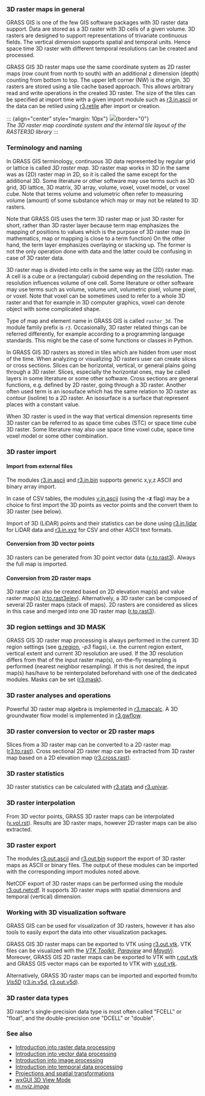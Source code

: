 ### 3D raster maps in general

GRASS GIS is one of the few GIS software packages with 3D raster data
support. Data are stored as a 3D raster with 3D cells of a given volume.
3D rasters are designed to support representations of trivariate
continuous fields. The vertical dimension supports spatial and temporal
units. Hence space time 3D raster with different temporal resolutions
can be created and processed.

GRASS GIS 3D raster maps use the same coordinate system as 2D raster
maps (row count from north to south) with an additional z dimension
(depth) counting from bottom to top. The upper left corner (NW) is the
origin. 3D rasters are stored using a tile cache based approach. This
allows arbitrary read and write operations in the created 3D raster. The
size of the tiles can be specified at import time with a given import
module such as [r3.in.ascii](r3.in.ascii.html) or the data can be
retiled using [r3.retile](r3.retile.html) after import or creation.

::: {align="center" style="margin: 10px"}
![](raster3d_layout.png){border="0"}\
*The 3D raster map coordinate system and the internal tile layout of the
RASTER3D library*
:::

### Terminology and naming

In GRASS GIS terminology, continuous 3D data represented by regular grid
or lattice is called *3D raster map*. 3D raster map works in 3D in the
same was as (2D) raster map in 2D, so it is called the same except for
the additional 3D. Some literature or other software may use terms such
as 3D grid, 3D lattice, 3D matrix, 3D array, volume, voxel, voxel model,
or voxel cube. Note that terms volume and volumetric often refer to
measuring volume (amount) of some substance which may or may not be
related to 3D rasters.

Note that GRASS GIS uses the term 3D raster map or just 3D raster for
short, rather than 3D raster layer because term map emphasizes the
mapping of positions to values which is the purpose of 3D raster map (in
mathematics, map or mapping is close to a term function) On the other
hand, the term layer emphasizes overlaying or stacking up. The former is
not the only operation done with data and the latter could be confusing
in case of 3D raster data.

3D raster map is divided into cells in the same way as the (2D) raster
map. A cell is a cube or a (rectangular) cuboid depending on the
resolution. The resolution influences volume of one cell. Some
literature or other software may use terms such as volume, volume unit,
volumetric pixel, volume pixel, or voxel. Note that voxel can be
sometimes used to refer to a whole 3D raster and that for example in 3D
computer graphics, voxel can denote object with some complicated shape.

Type of map and element name in GRASS GIS is called `raster_3d`. The
module family prefix is `r3`. Occasionally, 3D raster related things can
be referred differently, for example according to a programming language
standards. This might be the case of some functions or classes in
Python.

In GRASS GIS 3D rasters as stored in tiles which are hidden from user
most of the time. When analyzing or visualizing 3D rasters user can
create slices or cross sections. Slices can be horizontal, vertical, or
general plains going through a 3D raster. Slices, especially the
horizontal ones, may be called layers in some literature or some other
software. Cross sections are general functions, e.g. defined by 2D
raster, going through a 3D raster. Another often used term is an
isosuface which has the same relation to 3D raster as contour (isoline)
to a 2D raster. An isosurface is a surface that represent places with a
constant value.

When 3D raster is used in the way that vertical dimension represents
time 3D raster can be referred to as space time cubes (STC) or space
time cube 3D raster. Some literature may also use space time voxel cube,
space time voxel model or some other combination.

### 3D raster import

#### Import from external files

The modules [r3.in.ascii](r3.in.ascii.html) and
[r3.in.bin](r3.in.bin.html) supports generic x,y,z ASCII and binary
array import.

In case of CSV tables, the modules [v.in.ascii](v.in.ascii.html) (using
the **-z** flag) may be a choice to first import the 3D points as vector
points and the convert them to 3D raster (see below).

Import of 3D (LiDAR) points and their statistics can be done using
[r3.in.lidar](r3.in.lidar.html) for LiDAR data and
[r3.in.xyz](r3.in.xyz.html) for CSV and other ASCII text formats.

#### Conversion from 3D vector points

3D rasters can be generated from 3D point vector data
([v.to.rast3](v.to.rast3.html)). Always the full map is imported.

#### Conversion from 2D raster maps

3D raster can also be created based on 2D elevation map(s) and value
raster map(s) ([r.to.rast3elev](r.to.rast3elev.html)). Alternatively, a
3D raster can be composed of several 2D raster maps (stack of maps). 2D
rasters are considered as slices in this case and merged into one 3D
raster map ([r.to.rast3](r.to.rast3.html)).

### 3D region settings and 3D MASK

GRASS GIS 3D raster map processing is always performed in the current 3D
region settings (see [g.region](g.region.html), *-p3* flags), i.e. the
current region extent, vertical extent and current 3D resolution are
used. If the 3D resolution differs from that of the input raster map(s),
on-the-fly resampling is performed (nearest neighbor resampling). If
this is not desired, the input map(s) has/have to be reinterpolated
beforehand with one of the dedicated modules. Masks can be set
([r3.mask](r3.mask.html)).

### 3D raster analyses and operations

Powerful 3D raster map algebra is implemented in
[r3.mapcalc](r3.mapcalc.html). A 3D groundwater flow model is
implemented in [r3.gwflow](r3.gwflow.html).

### 3D raster conversion to vector or 2D raster maps

Slices from a 3D raster map can be converted to a 2D raster map
([r3.to.rast](r3.to.rast.html)). Cross sectional 2D raster map can be
extracted from 3D raster map based on a 2D elevation map
([r3.cross.rast](r3.cross.rast.html)).

### 3D raster statistics

3D raster statistics can be calculated with [r3.stats](r3.stats.html)
and [r3.univar](r3.univar.html).

### 3D raster interpolation

From 3D vector points, GRASS 3D raster maps can be interpolated
([v.vol.rst](v.vol.rst.html)). Results are 3D raster maps, however 2D
raster maps can be also extracted.

### 3D raster export

The modules [r3.out.ascii](r3.out.ascii.html) and
[r3.out.bin](r3.out.bin.html) support the export of 3D raster maps as
ASCII or binary files. The output of these modules can be imported with
the corresponding import modules noted above.

NetCDF export of 3D raster maps can be performed using the module
[r3.out.netcdf](r3.out.netcdf.html). It supports 3D raster maps with
spatial dimensions and temporal (vertical) dimension.

### Working with 3D visualization software

GRASS GIS can be used for visualization of 3D rasters, however it has
also tools to easily export the data into other visualization packages.

GRASS GIS 3D raster maps can be exported to VTK using
[r3.out.vtk](r3.out.vtk.html). VTK files can be visualized with the
*[VTK Toolkit](http://www.vtk.org)*,
*[Paraview](http://www.paraview.org)* and
*[MayaVi](http://mayavi.sourceforge.net)*. Moreover, GRASS GIS 2D raster
maps can be exported to VTK with [r.out.vtk](r.out.vtk.html) and GRASS
GIS vector maps can be exported to VTK with [v.out.vtk](v.out.vtk.html).

Alternatively, GRASS 3D raster maps can be imported and exported from/to
*[Vis5D](http://vis5d.sourceforge.net/)* ([r3.in.v5d](r3.in.v5d.html),
[r3.out.v5d](r3.out.v5d.html)).

### 3D raster data types

3D raster\'s single-precision data type is most often called \"FCELL\"
or \"float\", and the double-precision one \"DCELL\" or \"double\".

### See also

-   [Introduction into raster data processing](rasterintro.html)
-   [Introduction into vector data processing](vectorintro.html)
-   [Introduction into image processing](imageryintro.html)
-   [Introduction into temporal data processing](temporalintro.html)
-   [Projections and spatial transformations](projectionintro.html)
-   [wxGUI 3D View Mode](wxGUI.nviz.html)
-   *[m.nviz.image](m.nviz.image.html)*

